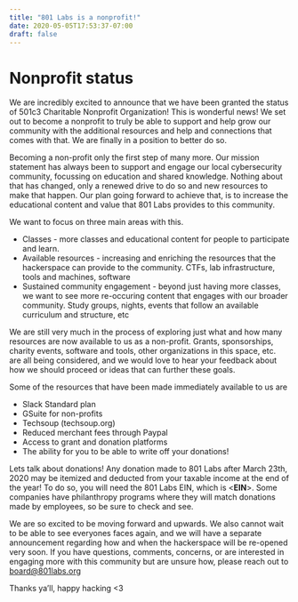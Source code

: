```yaml
---
title: "801 Labs is a nonprofit!"
date: 2020-05-05T17:53:37-07:00
draft: false
---
```


# Nonprofit status
We are incredibly excited to announce that we have been granted the status of 501c3 Charitable Nonprofit Organization! This is wonderful news! We set out to become a nonprofit to truly be able to support and help grow our community with the additional resources and help and connections that comes with that. We are finally in a position to better do so.

Becoming a non-profit only the first step of many more. Our mission statement has always been to support and engage our local cybersecurity community, focussing on education and shared knowledge. Nothing about that has changed, only a renewed drive to do so and new resources to make that happen. Our plan going forward to achieve that, is to increase the educational content and value that 801 Labs provides to this community.

We want to focus on three main areas with this. 
* Classes - more classes and educational content for people to participate and learn.
* Available resources - increasing and enriching the resources that the hackerspace can provide to the community. CTFs, lab infrastructure, tools and machines, software
* Sustained community engagement - beyond just having more classes, we want to see more re-occuring content that engages with our broader community. Study groups,<insert topic> nights, events that follow an available curriculum and structure, etc

We are still very much in the process of exploring just what and how many resources are now available to us as a non-profit. Grants, sponsorships, charity events, software and tools, other organizations in this space, etc. are all being considered, and we would love to hear your feedback about how we should proceed or ideas that can further these goals.

Some of the resources that have been made immediately available to us are
* Slack Standard plan
* GSuite for non-profits
* Techsoup (techsoup.org)
* Reduced merchant fees through Paypal
* Access to grant and donation platforms
* The ability for you to be able to write off your donations!

Lets talk about donations! Any donation made to 801 Labs after March 23th, 2020 may be itemized and deducted from your taxable income at the end of the year! To do so, you will need the 801 Labs EIN, which is <**EIN**>. Some companies have philanthropy programs where they will match donations made by employees, so be sure to check and see.

We are so excited to be moving forward and upwards. We also cannot wait to be able to see everyones faces again, and we will have a separate announcement regarding how and when the hackerspace will be re-opened very soon. If you have questions, comments, concerns, or are interested in engaging more with this community but are unsure how, please reach out to board@801labs.org

Thanks ya’ll, happy hacking <3
